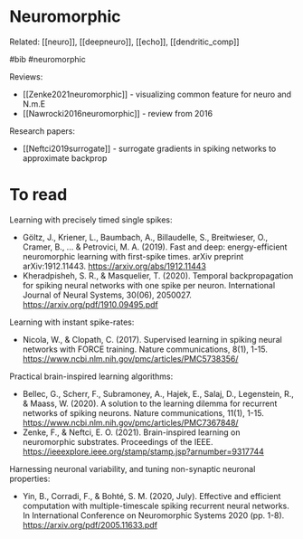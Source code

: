# Neuromorphic

Related: [[neuro]], [[deepneuro]], [[echo]], [[dendritic_comp]]

#bib #neuromorphic


Reviews:
* [[Zenke2021neuromorphic]] - visualizing common feature for neuro and N.m.E
* [[Nawrocki2016neuromorphic]] - review from 2016

Research papers:
* [[Neftci2019surrogate]] - surrogate gradients in spiking networks to approximate backprop

# To read

Learning with precisely timed single spikes:
* Göltz, J., Kriener, L., Baumbach, A., Billaudelle, S., Breitwieser, O., Cramer, B., ... & Petrovici, M. A. (2019). Fast and deep: energy-efficient neuromorphic learning with first-spike times. arXiv preprint arXiv:1912.11443. https://arxiv.org/abs/1912.11443
* Kheradpisheh, S. R., & Masquelier, T. (2020). Temporal backpropagation for spiking neural networks with one spike per neuron. International Journal of Neural Systems, 30(06), 2050027. https://arxiv.org/pdf/1910.09495.pdf

Learning with instant spike-rates:
* Nicola, W., & Clopath, C. (2017). Supervised learning in spiking neural networks with FORCE training. Nature communications, 8(1), 1-15. https://www.ncbi.nlm.nih.gov/pmc/articles/PMC5738356/

Practical brain-inspired learning algorithms:
* Bellec, G., Scherr, F., Subramoney, A., Hajek, E., Salaj, D., Legenstein, R., & Maass, W. (2020). A solution to the learning dilemma for recurrent networks of spiking neurons. Nature communications, 11(1), 1-15. https://www.ncbi.nlm.nih.gov/pmc/articles/PMC7367848/
* Zenke, F., & Neftci, E. O. (2021). Brain-inspired learning on neuromorphic substrates. Proceedings of the IEEE. https://ieeexplore.ieee.org/stamp/stamp.jsp?arnumber=9317744

Harnessing neuronal variability, and tuning non-synaptic neuronal properties:
* Yin, B., Corradi, F., & Bohté, S. M. (2020, July). Effective and efficient computation with multiple-timescale spiking recurrent neural networks. In International Conference on Neuromorphic Systems 2020 (pp. 1-8). https://arxiv.org/pdf/2005.11633.pdf